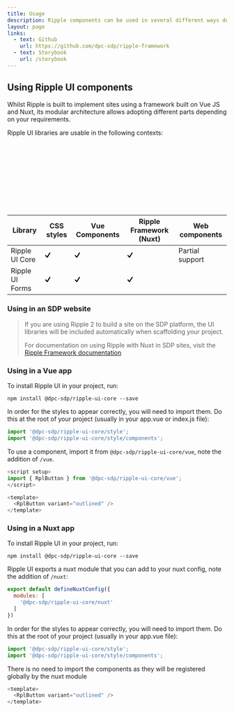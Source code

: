 ```yaml
---
title: Usage
description: Ripple components can be used in several different ways depending on your project needs.
layout: page
links:
  - text: Github
    url: https://github.com/dpc-sdp/ripple-framework
  - text: Storybook
    url: /storybook
---
```



## Using Ripple UI components

Whilst Ripple is built to implement sites using a framework built on Vue JS and Nuxt, its modular architecture allows adopting different parts depending on your requirements.

Ripple UI libraries are usable in the following contexts:

<svg id="docs-sprite" aria-hidden="true" class="rpl-svg-sprite--hidden"><defs><symbol xmlns="http://www.w3.org/2000/svg" id="icon-check" viewBox="0 0 24 24"><path d="M22.9.4c-1.1-.7-2.6-.4-3.3.8L9.2 17.8l-5.1-5.1c-.9-.9-2.5-.9-3.4 0s-.9 2.5 0 3.4l7.2 7.2c1.1 1.1 2.9.9 3.7-.4l12-19.2c.7-1.2.4-2.6-.7-3.3z"></path></symbol></defs></svg>

| Library         | CSS styles                                                                                     | Vue Components                                                                                  |  Ripple Framework (Nuxt)                                                                      | Web components            |    
| --------------- | ---------------------------------------------------------------------------------------------- | ----------------------------------------------------------------------------------------------- | --------------------------------------------------------------------------------------------- | ------------------------- |
| Ripple UI Core  | <svg width="12" height="12"><title>supported</title><use xlink:href="#icon-check"></use></svg> |  <svg width="12" height="12"><title>supported</title><use xlink:href="#icon-check"></use></svg> |<svg width="12" height="12"><title>supported</title><use xlink:href="#icon-check"></use></svg> | Partial support              |
| Ripple UI Forms | <svg width="12" height="12"><title>supported</title><use xlink:href="#icon-check"></use></svg> | <svg width="12" height="12"><title>supported</title><use xlink:href="#icon-check"></use></svg>  |<svg width="12" height="12"><title>supported</title><use xlink:href="#icon-check"></use></svg> | <svg width="12" height="12"><title>not supported</title><use xlink:href="#icon-cancel"></use></svg> |




### Using in an SDP website

> If you are using Ripple 2 to build a site on the SDP platform, the UI libraries will be included automatically when scaffolding your project.
>
> For documentation on using Ripple with Nuxt in SDP sites, visit the [Ripple Framework documentation](../../framework/1.index.md)

### Using in a Vue app

To install Ripple UI in your project, run:

`npm install @dpc-sdp/ripple-ui-core --save`

In order for the styles to appear correctly, you will need to import them. Do this at the root of your project (usually in your app.vue or index.js file):

```js
import '@dpc-sdp/ripple-ui-core/style';
import '@dpc-sdp/ripple-ui-core/style/components';
```

To use a component, import it from `@dpc-sdp/ripple-ui-core/vue`, note the addition of `/vue`.

```js
<script setup>
import { RplButton } from '@dpc-sdp/ripple-ui-core/vue';
</script>

<template>
  <RplButton variant="outlined" />
</template>
```

### Using in a Nuxt app

To install Ripple UI in your project, run:

`npm install @dpc-sdp/ripple-ui-core --save`

Ripple UI exports a nuxt module that you can add to your nuxt config, note the addition of `/nuxt`:

```js
export default defineNuxtConfig({
  modules: [
    '@dpc-sdp/ripple-ui-core/nuxt'
  ]
})
```

In order for the styles to appear correctly, you will need to import them. Do this at the root of your project (usually in your app.vue file):

```js
import '@dpc-sdp/ripple-ui-core/style';
import '@dpc-sdp/ripple-ui-core/style/components';
```

There is no need to import the components as they will be registered globally by the nuxt module

```js
<template>
  <RplButton variant="outlined" />
</template>
```
